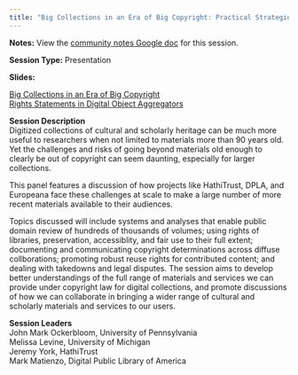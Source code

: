 ```yaml
---
title: "Big Collections in an Era of Big Copyright: Practical Strategies for Making the Most of Digitized Heritage"
---
```

**Notes:** View the [community notes Google doc](https://docs.google.com/document/d/146ZuM6YtdP0BcKXnUQCyIj7HL3LJsWhotD5PJFxHzQM/ "Big Collections in an Era of Big Copyright - community notes") for this session.

**Session Type:** Presentation

**Slides:**

[Big Collections in an Era of Big Copyright](https://www.diglib.org/wp-content/uploads/sites/3/2014/11/Big-Collections-in-an-Era-of-Big-Copyright.pdf)  
[Rights Statements in Digital Object Aggregators](https://www.diglib.org/wp-content/uploads/sites/3/2014/12/Matienzo-Rights-Statements.pdf)

**Session Description**  
Digitized collections of cultural and scholarly heritage can be much more useful to researchers when not limited to materials more than 90 years old. Yet the challenges and risks of going beyond materials old enough to clearly be out of copyright can seem daunting, especially for larger collections.  
  
This panel features a discussion of how projects like HathiTrust, DPLA, and Europeana face these challenges at scale to make a large number of more recent materials available to their audiences.  
  
Topics discussed will include systems and analyses that enable public domain review of hundreds of thousands of volumes; using rights of libraries, preservation, accessiblity, and fair use to their full extent; documenting and communicating copyright determinations across diffuse collborations; promoting robust reuse rights for contributed content; and dealing with takedowns and legal disputes. The session aims to develop better understandings of the full range of materials and services we can provide under copyright law for digital collections, and promote discussions of how we can collaborate in bringing a wider range of cultural and scholarly materials and services to our users.

**Session Leaders**  
John Mark Ockerbloom, University of Pennsylvania  
Melissa Levine, University of Michigan  
Jeremy York, HathiTrust  
Mark Matienzo, Digital Public Library of America